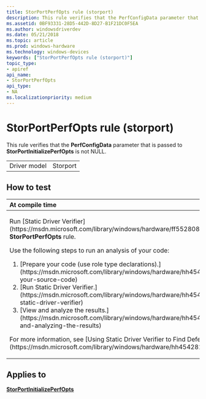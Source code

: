 ```yaml
---
title: StorPortPerfOpts rule (storport)
description: This rule verifies that the PerfConfigData parameter that is passed to StorPortInitializePerfOpts is not NULL.
ms.assetid: 0BF93331-28D5-442D-8D27-B1F21DC0F5EA
ms.author: windowsdriverdev
ms.date: 05/21/2018
ms.topic: article
ms.prod: windows-hardware
ms.technology: windows-devices
keywords: ["StorPortPerfOpts rule (storport)"]
topic_type:
- apiref
api_name:
- StorPortPerfOpts
api_type:
- NA
ms.localizationpriority: medium
---
```


# StorPortPerfOpts rule (storport)


This rule verifies that the **PerfConfigData** parameter that is passed to **StorPortInitializePerfOpts** is not NULL.

|              |          |
|--------------|----------|
| Driver model | Storport |

How to test
-----------

<table>
<colgroup>
<col width="100%" />
</colgroup>
<thead>
<tr class="header">
<th align="left">At compile time</th>
</tr>
</thead>
<tbody>
<tr class="odd">
<td align="left"><p>Run [Static Driver Verifier](https://msdn.microsoft.com/library/windows/hardware/ff552808) and specify the <strong>StorPortPerfOpts</strong> rule.</p>
Use the following steps to run an analysis of your code:
<ol>
<li>[Prepare your code (use role type declarations).](https://msdn.microsoft.com/library/windows/hardware/hh454281#preparing-your-source-code)</li>
<li>[Run Static Driver Verifier.](https://msdn.microsoft.com/library/windows/hardware/hh454281#running-static-driver-verifier)</li>
<li>[View and analyze the results.](https://msdn.microsoft.com/library/windows/hardware/hh454281#viewing-and-analyzing-the-results)</li>
</ol>
<p>For more information, see [Using Static Driver Verifier to Find Defects in Drivers](https://msdn.microsoft.com/library/windows/hardware/hh454281).</p></td>
</tr>
</tbody>
</table>

Applies to
----------

[**StorPortInitializePerfOpts**](https://msdn.microsoft.com/library/windows/hardware/ff567114)
 

 






